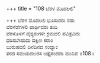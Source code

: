 +++
title = "108 ಬೆರಳ ಮೊದಲಲಿ"

+++
ಬೆರಳ ಮೊದಲಲಿ ಭೂಸುರರು ನಡು   
ವೆರಳೆಡೆಗಳಲಿ ಪಾರ್ಥಿವರು ತುದಿ   
ವೆರಳೊಳಗೆ ವೈಶ್ಯರುಗಳೀ ಕ್ರಮದಲಿ ಪವಿತ್ರವಿದು   
ಧರಿಸಬೇಹುದು ದಕ್ಷಿಣ ಕರಾಂ   
ಬುರುಹದಲಿ ದಿನದಿನದ ಸಂಧ್ಯಾಂ   
ತರದ ಸಮಯದಲರಸ ಚಿತ್ತೈಸೆಂದನಾ ಮುನಿಪ   ॥108॥